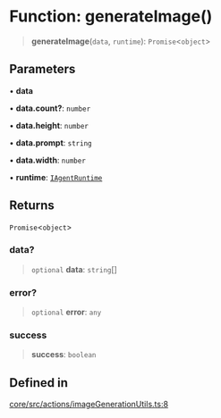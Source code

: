 # Function: generateImage()

> **generateImage**(`data`, `runtime`): `Promise`\<`object`\>

## Parameters

• **data**

• **data.count?**: `number`

• **data.height**: `number`

• **data.prompt**: `string`

• **data.width**: `number`

• **runtime**: [`IAgentRuntime`](../interfaces/IAgentRuntime.md)

## Returns

`Promise`\<`object`\>

### data?

> `optional` **data**: `string`[]

### error?

> `optional` **error**: `any`

### success

> **success**: `boolean`

## Defined in

[core/src/actions/imageGenerationUtils.ts:8](https://github.com/ai16z/eliza/blob/c537cb3e848b54fcb914d8ef84924fa5fdeaec66/core/src/actions/imageGenerationUtils.ts#L8)
